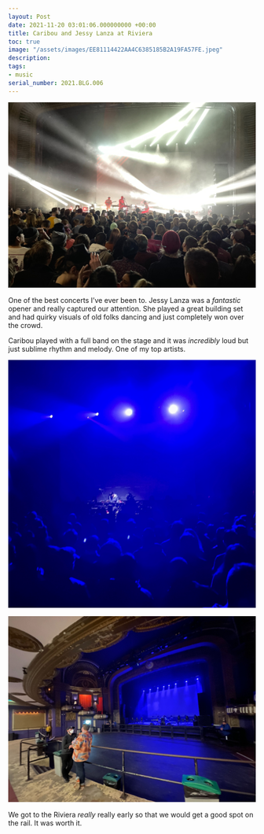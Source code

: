 ```yaml
---
layout: Post
date: 2021-11-20 03:01:06.000000000 +00:00
title: Caribou and Jessy Lanza at Riviera
toc: true
image: "/assets/images/EE81114422AA4C6385185B2A19FA57FE.jpeg"
description:
tags:
- music
serial_number: 2021.BLG.006
---
```

![](/assets/images/EE81114422AA4C6385185B2A19FA57FE.jpeg)

One of the best concerts I’ve ever been to\. Jessy Lanza was a *fantastic* opener and really captured our attention\. She played a great building set and had quirky visuals of old folks dancing and just completely won over the crowd\.

Caribou played with a full band on the stage and it was *incredibly* loud but just sublime rhythm and melody\. One of my top artists\.

![](/assets/images/9F6B60CAA54741AE82F87ACA53707CFF.jpeg)

![](/assets/images/DC98357278D04CFBB3A0C477EDBCFB41.jpeg)

We got to the Riviera _really_ really early so that we would get a good spot on the rail. It was worth it.
